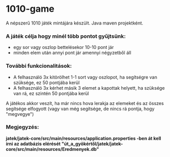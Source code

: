 # 1010-game
A népszerű 1010 játék mintájára készült. Java maven projektként.

### A játék célja hogy minél több pontot gyűjtsünk:
* egy sor vagy oszlop bettelésekor 10-10 pont jár
* minden elem után annyi pont jár amennyi négyzetből áll

### További funkcionalitások:
* A felhasználó 3x kitörölhet 1-1 sort vagy oszlopot, ha segítségre van szüksége, ez 50 pontjába kerül
* A felhasználó 3x kérhet másik 3 elemet a kapottak helyett, ha szüksége van rá, ez szintén 50 pontjába kerül

A játékos akkor veszít, ha már nincs hova lerakja az elemeket és az összes segítsége elfogyott (vagy van még segítsége, de nincs rá pontja, hogy "megvegye")

### Megjegyzés:
**jatek/jatek-core/src/main/resources/application.properties -ben át kell írni az adatbázis elérését "út_a_gyökértől/jatek/jatek-core/src/main/resources/Eredmenyek.db"**
